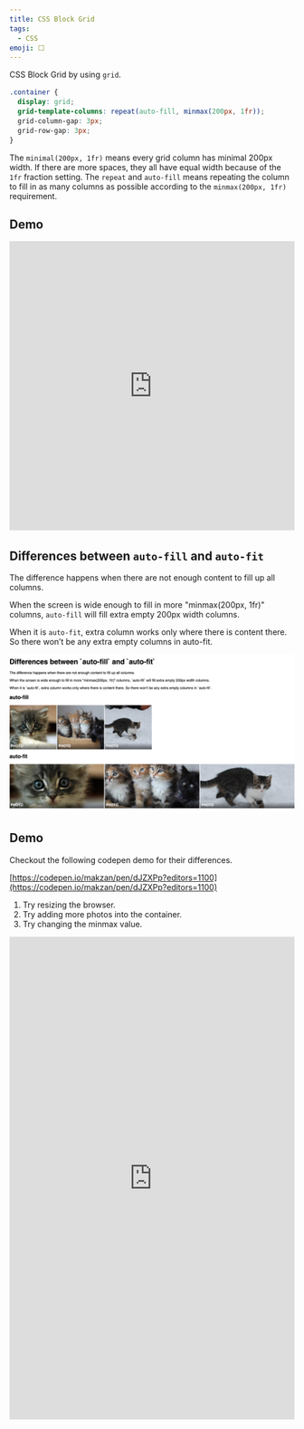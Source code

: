 ```yaml
---
title: CSS Block Grid
tags:
  - CSS
emoji: ⬜️
---
```


CSS Block Grid by using `grid`.


```css
.container {
  display: grid;
  grid-template-columns: repeat(auto-fill, minmax(200px, 1fr));
  grid-column-gap: 3px;
  grid-row-gap: 3px;
}
```


The `minimal(200px, 1fr)` means every grid column has minimal 200px width. If there are more spaces, they all have equal width because of the `1fr` fraction setting. The `repeat` and `auto-fill` means repeating the column to fill in as many columns as possible according to the `minmax(200px, 1fr)` requirement.



## Demo

<iframe src="https://player.vimeo.com/video/249617708?color=fad749&byline=0&portrait=0" width="100%" height="511" frameborder="0" allow="autoplay; fullscreen" allowfullscreen></iframe>



## Differences between `auto-fill` and `auto-fit`



The difference happens when there are not enough content to fill up all columns.

When the screen is wide enough to fill in more "minmax(200px, 1fr)" columns, `auto-fill` will fill extra empty 200px width columns.

When it is `auto-fit`, extra column works only where there is content there. So there won’t be any extra empty columns in auto-fit.

![Demo of auto-fill vs. auto-fit](../images/auto-fill-vs-auto-fit.jpg)


## Demo

Checkout the following codepen demo for their differences.

[https://codepen.io/makzan/pen/dJZXPp?editors=1100](https://codepen.io/makzan/pen/dJZXPp?editors=1100)

1. Try resizing the browser.
1. Try adding more photos into the container.
1. Try changing the minmax value.



<iframe height="853" style="width: 100%;" scrolling="no" title="Differences between auto-fill and auto-fit" src="https://codepen.io/makzan/embed/dJZXPp?height=853&theme-id=light&default-tab=result" frameborder="no" allowtransparency="true" allowfullscreen="true">
  See the Pen <a href='https://codepen.io/makzan/pen/dJZXPp'>Differences between auto-fill and auto-fit</a> by Thomas Seng Hin Mak
  (<a href='https://codepen.io/makzan'>@makzan</a>) on <a href='https://codepen.io'>CodePen</a>.
</iframe>